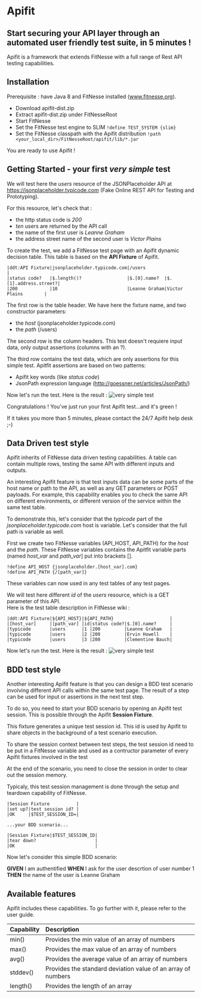 # Apifit
## Start securing your API layer through an automated user friendly test suite, in 5 minutes !

Apifit is a framework that extends FitNesse with a full range of Rest API testing capabilities. 

Installation
------------
Prerequisite : have Java 8 and FitNesse installed (www.fitnesse.org).

* Download apifit-dist.zip
* Extract apifit-dist.zip under FitNesseRoot
* Start FitNesse
* Set the FitNesse test engine to SLIM 
```!define TEST_SYSTEM {slim}```
* Set the FitNesse classpath with the Apifit distribution 
```!path <your_local_dir>/FitNesseRoot/apifit/lib/*.jar```

You are ready to use Apifit !


Getting Started - your first *very simple* test
-----------------------------------------------

We will test here the *users* resource of the JSONPlaceholder API at https://jsonplaceholder.typicode.com (Fake Online REST API for Testing and Prototyping).

For this resource, let's check that : 
* the http status code is *200*
* *ten* users are returned by the API call
* the name of the first user is *Leanne Graham*
* the address street name of the second user is *Victor Plains*

To create the test, we add a FitNesse test page with an Apifit dynamic decision table.  This table is based on the **API Fixture** of Apifit. 
```
|ddt:API Fixture|jsonplaceholder.typicode.com|/users                             |
|status code?   |$.length()?                 |$.[0].name?  |$.[1].address.street?|
|200            |10                          |Leanne Graham|Victor Plains        |
```

The first row is the table header. We have here the fixture name, and two constructor parameters: 
* the *host* (jsonplaceholder.typicode.com) 
* the *path* (/users)

The second row is the column headers. This test doesn't requiere input data, only output assertions (columns with an ?). 

The third row contains the test data, which are only assertions for this simple test. Apitfit assertions are based on two patterns:
* Apifit key words (like *status code*)
* JsonPath expression language (http://goessner.net/articles/JsonPath/)

Now let's run the test. Here is the result :
![very simple test](https://github.com/cyristo/apifit/blob/master/images/apifit%20very%20simple%20test.PNG)

Congratulations ! You've just run your first Apifit test...and it's green !

If it takes you more than 5 minutes, please contact the 24/7 Apifit help desk ;-)

Data Driven test style
----------------------
Apifit inherits of FitNesse data driven testing capabilities. A table can contain multiple rows, testing the same API with different inputs and outputs. 

An interesting Apifit feature is that test inputs data can be some parts of the host name or path to the API, as well as any GET parameters or POST payloads. For example, this capability enables you to check the same API on different environments, or different version of the service within the same test table.

To demonstrate this, let's consider that the *typicode* part of the *jsonplaceholder.typicode.com* host is variable. Let's consider that the full path is variable as well. 

First we create two FitNesse variables (API_HOST, API_PATH) for the *host* and the *path*. These FitNesse variables contains the Apitfit variable parts (named *host_var* and *path_var*] put into brackets [].

```
!define API_HOST {jsonplaceholder.[host_var].com}
!define API_PATH {/[path_var]}
```
These variables can now used in any test tables of any test pages. 

We will test here different *id* of the *users* resource, which is a GET parameter of this API.   
Here is the test table description in FitNesse wiki :
```
|ddt:API Fixture|${API_HOST}|${API_PATH}                     |
|[host_var]     |[path_var] |id|status code?|$.[0].name?     |
|typicode       |users      |1 |200         |Leanne Graham   |
|typicode       |users      |2 |200         |Ervin Howell    |
|typicode       |users      |3 |200         |Clementine Bauch|
```

Now let's run the test. Here is the result :
![very simple test](https://github.com/cyristo/apifit/blob/master/images/apifit%20data%20driven%20test.PNG)

BDD test style
--------------

Another interesting Apifit feature is that you can design a BDD test scenario involving different API calls within the same test page. The result of a step can be used for input or assertions in the next test step. 

To do so, you need to start your BDD scenario by opening an Apifit test session. This is possible through the Apifit **Session Fixture**. 

This fixture generates a unique test session id. This id is used by Apifit to share objects in the background of a test scenario execution. 

To share the session context between test steps, the test session id need to be put in a FitNesse variable and used as a contructor parameter of every Apifit fixtures involved in the test 

At the end of the scenario, you need to close the session in order to clear out the session memory. 

Typicaly, this test session management is done through the setup and teardown capability of FitNesse. 
```
|Session Fixture          |
|set up?|test session id? |
|OK     |$TEST_SESSION_ID=|

...your BDD scenario...

|Session Fixture|$TEST_SESSION_ID|
|tear down?                      |
|OK                              |
```
Now let's consider this simple BDD scenario:

**GIVEN** I am authentified 
**WHEN** I ask for the user descrtion of user number 1
**THEN** the name of the user is Leanne Graham 

Available features
------------------

Apifit includes these capabilities. To go further with it, please refer to the user guide.

| Capability              | Description                                                               | 
| :----------------------- | :----------------------------------------------------------------------- |
| min()                    | Provides the min value of an array of numbers                            | 
| max()                    | Provides the max value of an array of numbers                            | 
| avg()                    | Provides the average value of an array of numbers                        | 
| stddev()                 | Provides the standard deviation value of an array of numbers             | 
| length()                 | Provides the length of an array                                          | 


